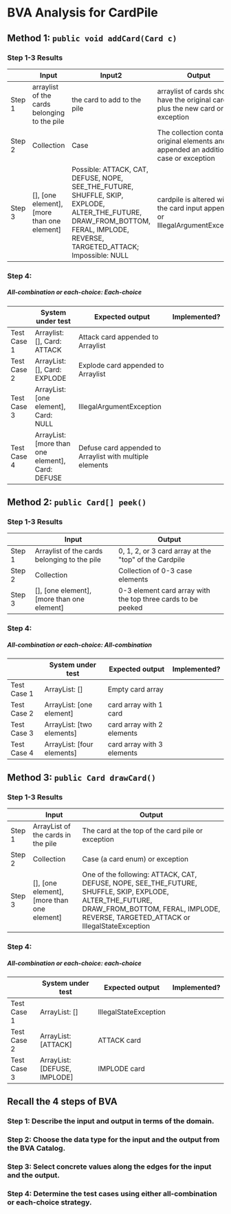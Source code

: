 # BVA Analysis for CardPile

## Method 1: ```public void addCard(Card c)```
### Step 1-3 Results
|        | Input                                                            | Input2                                                                                                                                                                      | Output                                                                                     |
|--------|------------------------------------------------------------------|-----------------------------------------------------------------------------------------------------------------------------------------------------------------------------|--------------------------------------------------------------------------------------------|
| Step 1 | arraylist of the cards belonging to the pile                     | the card to add to the pile                                                                                                                                                 | arraylist of cards should have the original cards plus the new card or exception           |
| Step 2 | Collection                                                       | Case                                                                                                                                                                        | The collection contains original elements and is appended an additional case  or exception |
| Step 3 | [], [one element], [more than one element]                       | Possible: ATTACK, CAT, DEFUSE, NOPE, SEE_THE_FUTURE, SHUFFLE, SKIP, EXPLODE, ALTER_THE_FUTURE, DRAW_FROM_BOTTOM, FERAL, IMPLODE, REVERSE, TARGETED_ATTACK; Impossible: NULL | cardpile is altered with the card input appended or IllegalArgumentException               |
### Step 4:
##### All-combination or each-choice: Each-choice

|              | System under test                                | Expected output                                          | Implemented? |
|--------------|--------------------------------------------------|----------------------------------------------------------|--------------|
| Test Case 1  | Arraylist: [], Card: ATTACK                      | Attack card appended to Arraylist                        |              |
| Test Case 2  | ArrayList: [], Card: EXPLODE                     | Explode card appended to Arraylist                       |              |
| Test Case 3  | ArrayList: [one element], Card: NULL             | IllegalArgumentException                                 |              |
| Test Case 4  | ArrayList: [more than one element], Card: DEFUSE | Defuse card appended to Arraylist with multiple elements |              |


## Method 2: ```public Card[] peek()```
### Step 1-3 Results
|        | Input                                        | Output                                                       |
|--------|----------------------------------------------|--------------------------------------------------------------|
| Step 1 | Arraylist of the cards belonging to the pile | 0, 1, 2, or 3 card array at the "top" of the Cardpile        |
| Step 2 | Collection                                   | Collection of 0-3 case elements                              |
| Step 3 | [], [one element], [more than one element]   | 0-3 element card array with the top three cards to be peeked |
### Step 4:
##### All-combination or each-choice: All-combination

|              | System under test          | Expected output            | Implemented? |
|--------------|----------------------------|----------------------------|--------------|
| Test Case 1  | ArrayList: []              | Empty card array           |              |
| Test Case 2  | ArrayList: [one element]   | card array with 1 card     |              |
| Test Case 3  | ArrayList: [two elements]  | card array with 2 elements |              |
| Test Case 4  | ArrayList: [four elements] | card array with 3 elements |              |


## Method 3: ```public Card drawCard()```
### Step 1-3 Results
|        | Input                                       | Output                                                                                                                                                                                         |
|--------|---------------------------------------------|------------------------------------------------------------------------------------------------------------------------------------------------------------------------------------------------|
| Step 1 | ArrayList of the cards in the pile          | The card at the top of the card pile or exception                                                                                                                                              |
| Step 2 | Collection                                  | Case (a card enum) or exception                                                                                                                                                                |
| Step 3 | [], [one element], [more than one element]  | One of the following: ATTACK, CAT, DEFUSE, NOPE, SEE_THE_FUTURE, SHUFFLE, SKIP, EXPLODE, ALTER_THE_FUTURE, DRAW_FROM_BOTTOM, FERAL, IMPLODE, REVERSE, TARGETED_ATTACK or IllegalStateException |
### Step 4:
##### All-combination or each-choice: each-choice

|              | System under test            | Expected output       | Implemented? |
|--------------|------------------------------|-----------------------|--------------|
| Test Case 1  | ArrayList: []                | IllegalStateException |              |
| Test Case 2  | ArrayList: [ATTACK]          | ATTACK card           |              |
| Test Case 3  | ArrayList: [DEFUSE, IMPLODE] | IMPLODE card          |              |


## Recall the 4 steps of BVA
### Step 1: Describe the input and output in terms of the domain.
### Step 2: Choose the data type for the input and the output from the BVA Catalog.
### Step 3: Select concrete values along the edges for the input and the output.
### Step 4: Determine the test cases using either all-combination or each-choice strategy.
